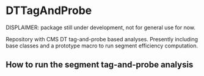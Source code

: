 # DTTagAndProbe

DISPLAIMER: package still under development, not for general use for now.

Repository with CMS DT tag-and-probe based analyses. Presently including base classes and a prototype macro to run segment efficiency computation.

## How to run the segment tag-and-probe analysis

